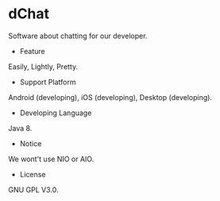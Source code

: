 # dChat
Software about chatting for our developer.
  - Feature 
  
  Easily, Lightly, Pretty.
  - Support Platform
  
  Android (developing), iOS (developing), Desktop (developing).
  - Developing Language
  
  Java 8.
  - Notice
  
  We wont't use NIO or AIO.
  - License
  
  GNU GPL V3.0. 
